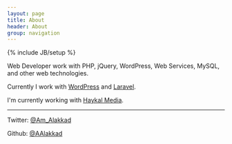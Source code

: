 ```yaml
---
layout: page
title: About
header: About
group: navigation
---
```

{% include JB/setup %}

Web Developer work with PHP, jQuery, WordPress, Web Services, MySQL, and other web technologies.


Currently I work with [WordPress](http://wordpress.org) and [Laravel](http://laravel.com).


I'm currently working with [Haykal Media](http://haykalmedia.com).

---
Twitter: [@Am_Alakkad](https://twitter.com/Am_Alakkad)

Github: [@AAlakkad](https://github.com/AAlakkad)
